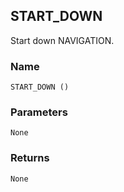 ## START\_DOWN

Start down NAVIGATION.


### Name

`START_DOWN ()`


### Parameters

`None`


### Returns

`None`